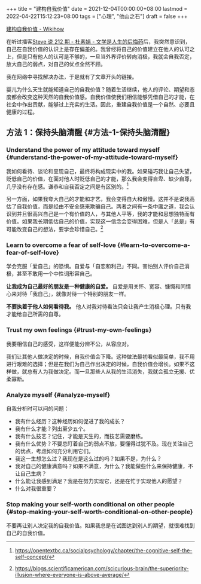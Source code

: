 +++
title = "建构自我价值"
date = 2021-12-04T00:00:00+08:00
lastmod = 2022-04-22T15:12:23+08:00
tags = ["心理", "他山之石"]
draft = false
+++

[建构自我价值 - Wikihow](https://zh.wikihow.com/%E5%BB%BA%E6%9E%84%E8%87%AA%E6%88%91%E4%BB%B7%E5%80%BC)

在听过播客[Steve 说 212 期 - 杜素娟 - 文学是人生的后悔药](https://www.xiaoyuzhoufm.com/episode/5fca27e0dee9c1e16d0eb010)后，我突然意识到，自己在自我价值的认识上是存在偏差的。我曾经将自己的价值建立在他人的认可之上，但是只有他人的认可是不够的，一旦当外界评价转向消极，我就会自我否定，放大自己的弱点，对自己的优点全然不顾。

我在网络中寻找解决办法，于是就有了文章开头的链接。

婴儿为什么天生就能知道自己的自我价值？随着生活继续，他人的评论、期望和态度都会改变这种天然的自我价值感。自我价值使我们相信能够凭借自己的才能，在社会中作出贡献，能够过上充实的生活。因此，重建自我价值是一个自然、必要且健康的过程。

## 方法 1：保持头脑清醒 {#方法-1-保持头脑清醒}

### Understand the power of my attitude toward myself {#understand-the-power-of-my-attitude-toward-myself}

我如何看待、谈论和呈现自己，最终将构成现实中的我。如果碰巧我让自己失望，贬低自己的价值，在面对他人时贬低自己的才能，那么我会变得自卑、缺少自尊，几乎没有存在感。谦恭和自我否定之间是有区别的。[^fn:1]

另一方面，如果我夸大自己的才能和才艺，我会变得自大和傲慢。这并不是说我高估了自我价值，而是经由不安全感来欺骗自己。两者之间有一条中庸之道，我会认识到并且很高兴自己是一个有价值的人，与其他人平等，我的才能和思想独特而有价值。如果我长期低估自己的价值，实现这一信念会变得困难，但是人「总是」有可能改变自己的想法，要学会珍惜自己。[^fn:2]

### Learn to overcome a fear of self-love {#learn-to-overcome-a-fear-of-self-love}

学会克服「爱自己」的恐惧。自爱与「自恋和利己」不同。害怕别人评价自己消极，甚至不敢用一个中性词形容自己。

**让我成为自己最好的朋友是一种健康的自爱。** 自爱是用关怀、宽容、慷慨和同情心来对待「我自己」，就像对待一个特别的朋友一样。

**不要执着于他人如何看待我。** 他人对我对待看法只会让我产生消极心理。只有我才能给自己所需的自尊。

### Trust my own feelings {#trust-my-own-feelings}

我要相信自己的感受，这样便能分辨不公，从容应对。

我们让其他人做决定的时候，自我价值会下降。这种做法最初看似最简单，我不用进行艰难的选择；但是在我们为自己作出决定的时候，自我价值会增长。如果不这样做，就总有人为我做决定。而一旦那些人从我的生活消失，我就会孤立无援、优柔寡断。

### Analyze myself {#analyze-myself}

自我分析时可以问的问题：

- 我有什么经历？这种经历如何促进了我的成长？
- 我有什么才能？列出至少五个。
- 我有什么技艺？记住，才能是天生的，而技艺需要磨练。
- 我有什么优势？不要总盯着自己的弱点不放，要懂得过犹不及。现在关注自己的优点，考虑如何充分利用它们。
- 我这一生想怎么过？我现在是这么过的吗？如果不是，为什么？
- 我对自己的健康满意吗？如果不满意，为什么？我能做些什么来保持健康，不让自己生病？
- 什么能让我感到满足？我是在努力实现它，还是在忙于实现他人的愿望？
- 什么对我很重要？

### Stop making your self-worth conditional on other people {#stop-making-your-self-worth-conditional-on-other-people}

不要再让别人决定我的自我价值。如果我总是在试图达到别人的期望，就很难找到自己的自我价值。

[^fn:1]: <https://opentextbc.ca/socialpsychology/chapter/the-cognitive-self-the-self-concept/>
[^fn:2]: <https://blogs.scientificamerican.com/scicurious-brain/the-superiority-illusion-where-everyone-is-above-average/>
